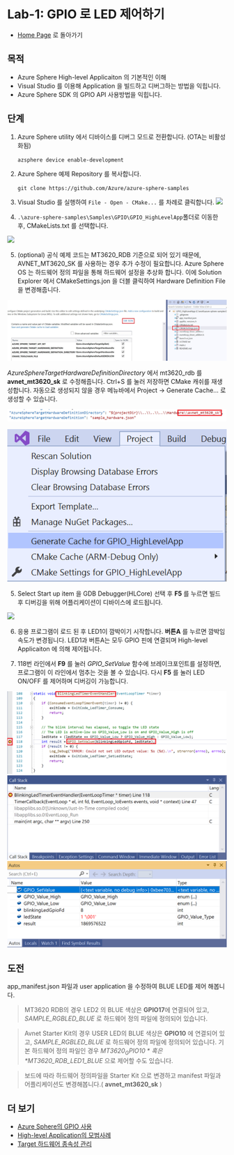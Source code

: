 # Lab-1: GPIO 로 LED 제어하기

- [Home Page](README.md) 로 돌아가기

## 목적

- Azure Sphere High-level Applicaiton 의 기본적인 이해
- Visual Studio 를 이용해 Application 을 빌드하고 디버그하는 방법을 익힙니다.
- Azure Sphere SDK 의 GPIO API 사용방법을 익힙니다.

## 단계

1. Azure Sphere utility 에서 디바이스를 디버그 모드로 전환합니다. (OTA는 비활성화됨)
   
   `azsphere device enable-development`

2. Azure Sphere 예제 Repository 를 복사합니다.

    `git clone https://github.com/Azure/azure-sphere-samples`

3. Visual Studio 를 실행하여 `File - Open - CMake...` 를 차례로 클릭합니다.
![](images/open_CMake.png)

3. `.\azure-sphere-samples\Samples\GPIO\GPIO_HighLevelApp`폴더로 이동한 후, CMakeLists.txt 를 선택합니다. 
   
 
 ![](images/open_CMake_GPIO_HLA.png)

5. (optional) 공식 예제 코드는 MT3620_RDB 기준으로 되어 있기 때문에, AVNET_MT3620_SK 를 사용하는 경우 추가 수정이 필요합니다. Azure Sphere OS 는 하드웨어 정의 파일을 통해 하드웨어 설정을 추상화 합니다. 이에 Solution Explorer 에서 CMakeSettings.jon 을 더블 클릭하여 Hardware Definition File 을 변경해줍니다.

![](images/CMakeSettingsJson.png)

*AzureSphereTargetHardwareDefinitionDirectory* 에서 mt3620_rdb 를 **avnet_mt3620_sk** 로 수정해줍니다. Ctrl+S 를 눌러 저장하면 CMake 캐쉬를 재생성합니다.
자동으로 생성되지 않을 경우 메뉴바에서 Project -> Generate Cache... 로 생성할 수 있습니다.

![](images/AzureSphereTargetHardwareDefinitionDirectory.png)

![](images/GenerateCache.png)

5. Select Start up item 을 GDB Debugger(HLCore) 선택 후 **F5** 를 누르면 빌드 후 디버깅을 위해 어플리케이션이 디바이스에 로드됩니다.

 ![](images/GDB.png)
   
6. 응용 프로그램이 로드 된 후 LED1이 깜박이기 시작합니다. **버튼A**
를 누르면 깜박임 속도가 변경됩니다. LED1과 버튼A는 모두 GPIO 핀에 연결되며 High-level Applicaiton 에 의해 제어됩니다.


7. 118번 라인에서 **F9** 를 눌러 *GPIO_SetValue* 함수에 브레이크포인트를 설정하면, 
프로그램이 이 라인에서 멈추는 것을 볼 수 있습니다. 다시 **F5** 를 눌러 LED ON/OFF 를 제어하며 디버깅이 가능합니다.

 ![](images/BreakPoint.png)
 ![](images/CallStack.png)
 ![](images/Autos.png)


## 도전

app_manifest.json 파일과 user application 을 수정하여 BLUE LED를 제어 해봅니다.

> MT3620 RDB의 경우 LED2 의 BLUE 색상은 **GPIO17**에 연결되어 있고, *SAMPLE_RGBLED_BLUE* 로 하드웨어 정의 파일에 정의되어 있습니다.

> Avnet Starter Kit의 경우 USER LED의 BLUE 색상은 **GPIO10** 에 연결되어 있고, *SAMPLE_RGBLED_BLUE* 로 하드웨어 정의 파일에 정의되어 있습니다.
 기본 하드웨어 정의 파일인 경우 *$MT3620_GPIO10* 혹은 *$MT3620_RDB_LED1_BLUE* 으로 제어할 수도 있습니다.

> 보드에 따라 하드웨어 정의파일을 Starter Kit 으로 변경하고 manifest 파일과 어플리케이션도 변경해봅니다.( **avnet_mt3620_sk** )

## 더 보기
- [Azure Sphere의 GPIO 사용](https://docs.microsoft.com/ko-kr/azure-sphere/app-development/gpio)
- [High-level Application의 모범사례](https://docs.microsoft.com/ko-kr/azure-sphere/app-development/initialization-termination)
- [Target 하드웨어 종속성 관리](https://docs.microsoft.com/ko-kr/azure-sphere/app-development/manage-hardware-dependencies)

